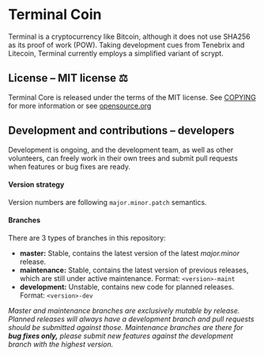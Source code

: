 # Terminal Coin



Terminal is a cryptocurrency like Bitcoin, although it does not use SHA256 as
its proof of work (POW). Taking development cues from Tenebrix and Litecoin,
Terminal currently employs a simplified variant of scrypt.

## License – MIT license ⚖️
Terminal Core is released under the terms of the MIT license. See
[COPYING](COPYING) for more information or see
[opensource.org](https://opensource.org/licenses/MIT)

## Development and contributions – developers
Development is ongoing, and the development team, as well as other volunteers,
can freely work in their own trees and submit pull requests when features or
bug fixes are ready.

#### Version strategy
Version numbers are following ```major.minor.patch``` semantics.

#### Branches
There are 3 types of branches in this repository:

- **master:** Stable, contains the latest version of the latest *major.minor* release.
- **maintenance:** Stable, contains the latest version of previous releases, which are still under active maintenance. Format: ```<version>-maint```
- **development:** Unstable, contains new code for planned releases. Format: ```<version>-dev```

*Master and maintenance branches are exclusively mutable by release. Planned*
*releases will always have a development branch and pull requests should be*
*submitted against those. Maintenance branches are there for **bug fixes only,***
*please submit new features against the development branch with the highest version.*

